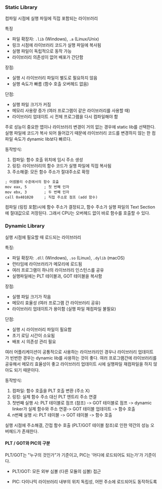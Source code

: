 
### Static Library

컴파일 시점에 실행 파일에 직접 포함되는 라이브러리

특징
- 파일 확장자: `.lib` (Windows), `.a` (Linux/Unix)
- 링크 시점에 라이브러리 코드가 실행 파일에 복사됨
- 실행 파일이 독립적으로 동작 가능
- 라이브러리 의존성이 없어 배포가 간단함

장점:
- 실행 시 라이브러리 파일이 별도로 필요하지 않음
- 실행 속도가 빠름 (함수 호출 오버헤드 없음)

단점:
- 실행 파일 크기가 커짐
- 메모리 사용량 증가 (여러 프로그램이 같은 라이브러리를 사용할 때)
- 라이브러리 업데이트 시 전체 프로그램을 다시 컴파일해야 함

주로 성능이 중요한 앱이나 라이브러리 변경이 거의 없는 경우에 static lib를 선택한다. 실행 파일에 코드가 복사 되어 들어갔기 때문에 라이브러리 코드를 변경하지 않는 한 컴파일 속도가 dynamic lib보다 빠르다.


동작방식:
1. 컴파일: 함수 호출 위치에 임시 주소 생성
2. 링킹: 라이브러리의 함수 코드가 실행 파일에 직접 복사됨
3. 주소해결: 모든 함수 주소가 절대주소로 확정

```assembly
; 어셈블리 수준에서의 함수 호출
mov eax, 5        ; 첫 번째 인자
mov ebx, 3        ; 두 번째 인자
call 0x401020     ; 직접 주소로 점프 (add 함수)
```

컴파일 (링킹 포함)시에 함수 주소가 결정되고, 함수 주소가 실행 파일의 Text Section에 절대값으로 저장된다. 그래서 CPU는 오버헤드 없이 바로 함수를 호출할 수 있다.

### Dynamic Library

실행 시점에 필요할 때 로드되는 라이브러리

특징:
- 파일 확장자: `.dll` (Windows), `.so` (Linux), `.dylib` (macOS)
- 런타임에 라이브러리가 메모리에 로드됨
- 여러 프로그램이 하나의 라이브러리 인스턴스를 공유
- 실행파일에는 PLT 테이블과, GOT 테이블을 복사함

장점:
- 실행 파일 크기가 작음
- 메모리 효율성 (여러 프로그램 간 라이브러리 공유)
- 라이브러리 업데이트가 용이함 (실행 파일 재컴파일 불필요)

단점:
- 실행 시 라이브러리 파일이 필요함
- 초기 로딩 시간이 소요됨
- 배포 시 의존성 관리 필요

여러 어플리케이션이 공통적으로 사용하는 라이브러리인 경우나 라이브러리 업데이트가 빈번한 경우는 dynamic lib를 사용하는 것이 좋다. 여러 프로그램간에 라이브러리를 공유해서 메모리 효율성이 좋고 라이브러리 업데이트 시에 실행파일 재컴파일을 하지 않아도 되기 때문이다.


동작방식:
1. 컴파일: 함수 호출을 PLT 호출 변환 (주소 X)
2. 링킹: 실제 함수 주소 대신 PLT 엔트리 주소 연결
3. 첫번째 실행 시: PLT 테이블로 점프 (참조) -> GOT 테이블로 점프 -> dynamic linker가 실제 함수와 주소 연결-> GOT 테이블 업데이트 -> 함수 호출
4. n번째 실행 시: PLT 테이블 -> GOT 테이블 -> 함수 호출

실행 시점에 주소해결, 간접 함수 호출 (PLT/GOT 테이블 참조)로 인한 약간의 성능 오버헤드가 존재한다.


#### PLT / GOT와 PIC의 구분

PLT/GOT는 "누구의 것인가"가 기준이고, PIC는 '어디에 로드되어도 되는가'가 기준이다.

* PLT/GOT: 모든 외부 심볼 (다른 모듈의 심볼) 접근
- PIC: 다이나믹 라이브러리 내부의 위치 독립성, 어떤 주소에 로드되어도 동작하도록